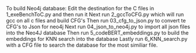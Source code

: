 To build Neo4j database: 
 Edit the destination for the C files in 1_exeBenchToC.py and then run it
 Next run 2_gccToCFG.py which will run gcc on all c files and build CFG's 
 Then run 03_cfg_to_json.py to convert te CFG's to Json for neo4j
 Next run 04_json_to_neo4j.py to import all json files into the Neo4J database
 Then run 5_codeBERT_embeddings.py to build the embeddings for KNN search into the database
 Lastly run 6_KNN_search.py with a CFG file to search the database for the most similiar file. 